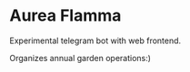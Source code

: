 # Aurea Flamma

Experimental telegram bot with web frontend.

Organizes annual garden operations:) 
